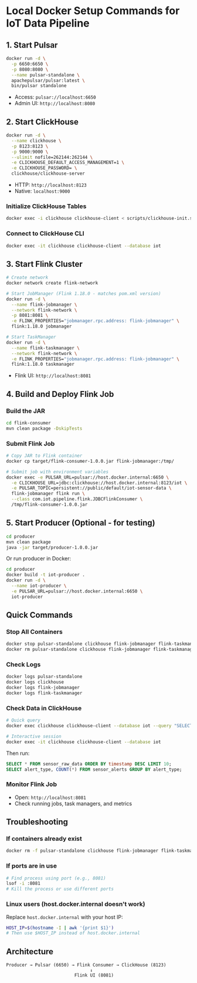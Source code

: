 # Local Docker Setup Commands for IoT Data Pipeline

## 1. Start Pulsar
```bash
docker run -d \
  -p 6650:6650 \
  -p 8080:8080 \
  --name pulsar-standalone \
  apachepulsar/pulsar:latest \
  bin/pulsar standalone
```
- Access: `pulsar://localhost:6650`
- Admin UI: `http://localhost:8080`

## 2. Start ClickHouse
```bash
docker run -d \
  --name clickhouse \
  -p 8123:8123 \
  -p 9000:9000 \
  --ulimit nofile=262144:262144 \
  -e CLICKHOUSE_DEFAULT_ACCESS_MANAGEMENT=1 \
  -e CLICKHOUSE_PASSWORD= \
  clickhouse/clickhouse-server
```
- HTTP: `http://localhost:8123`
- Native: `localhost:9000`

### Initialize ClickHouse Tables
```bash
docker exec -i clickhouse clickhouse-client < scripts/clickhouse-init.sql
```

### Connect to ClickHouse CLI
```bash
docker exec -it clickhouse clickhouse-client --database iot
```

## 3. Start Flink Cluster
```bash
# Create network
docker network create flink-network

# Start JobManager (Flink 1.18.0 - matches pom.xml version)
docker run -d \
  --name flink-jobmanager \
  --network flink-network \
  -p 8081:8081 \
  -e FLINK_PROPERTIES="jobmanager.rpc.address: flink-jobmanager" \
  flink:1.18.0 jobmanager

# Start TaskManager
docker run -d \
  --name flink-taskmanager \
  --network flink-network \
  -e FLINK_PROPERTIES="jobmanager.rpc.address: flink-jobmanager" \
  flink:1.18.0 taskmanager
```
- Flink UI: `http://localhost:8081`

## 4. Build and Deploy Flink Job

### Build the JAR
```bash
cd flink-consumer
mvn clean package -DskipTests
```

### Submit Flink Job
```bash
# Copy JAR to Flink container
docker cp target/flink-consumer-1.0.0.jar flink-jobmanager:/tmp/

# Submit job with environment variables
docker exec -e PULSAR_URL=pulsar://host.docker.internal:6650 \
  -e CLICKHOUSE_URL=jdbc:clickhouse://host.docker.internal:8123/iot \
  -e PULSAR_TOPIC=persistent://public/default/iot-sensor-data \
  flink-jobmanager flink run \
  --class com.iot.pipeline.flink.JDBCFlinkConsumer \
  /tmp/flink-consumer-1.0.0.jar
```

## 5. Start Producer (Optional - for testing)
```bash
cd producer
mvn clean package
java -jar target/producer-1.0.0.jar
```

Or run producer in Docker:
```bash
cd producer
docker build -t iot-producer .
docker run -d \
  --name iot-producer \
  -e PULSAR_URL=pulsar://host.docker.internal:6650 \
  iot-producer
```

## Quick Commands

### Stop All Containers
```bash
docker stop pulsar-standalone clickhouse flink-jobmanager flink-taskmanager iot-producer
docker rm pulsar-standalone clickhouse flink-jobmanager flink-taskmanager iot-producer
```

### Check Logs
```bash
docker logs pulsar-standalone
docker logs clickhouse
docker logs flink-jobmanager
docker logs flink-taskmanager
```

### Check Data in ClickHouse
```bash
# Quick query
docker exec clickhouse clickhouse-client --database iot --query "SELECT COUNT(*) FROM sensor_raw_data"

# Interactive session
docker exec -it clickhouse clickhouse-client --database iot
```

Then run:
```sql
SELECT * FROM sensor_raw_data ORDER BY timestamp DESC LIMIT 10;
SELECT alert_type, COUNT(*) FROM sensor_alerts GROUP BY alert_type;
```

### Monitor Flink Job
- Open: `http://localhost:8081`
- Check running jobs, task managers, and metrics

## Troubleshooting

### If containers already exist
```bash
docker rm -f pulsar-standalone clickhouse flink-jobmanager flink-taskmanager
```

### If ports are in use
```bash
# Find process using port (e.g., 8081)
lsof -i :8081
# Kill the process or use different ports
```

### Linux users (host.docker.internal doesn't work)
Replace `host.docker.internal` with your host IP:
```bash
HOST_IP=$(hostname -I | awk '{print $1}')
# Then use $HOST_IP instead of host.docker.internal
```

## Architecture
```
Producer → Pulsar (6650) → Flink Consumer → ClickHouse (8123)
                                ↓
                          Flink UI (8081)
```